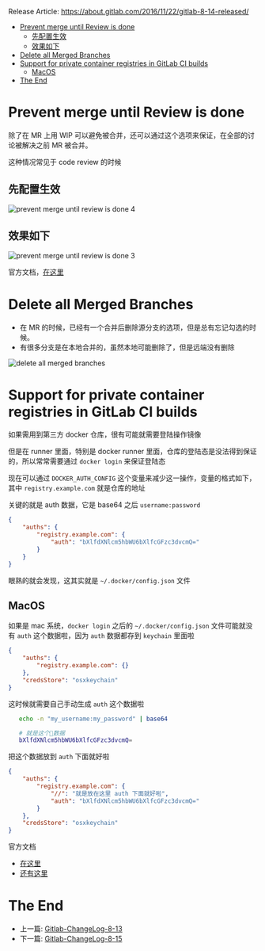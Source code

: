 Release Article: https://about.gitlab.com/2016/11/22/gitlab-8-14-released/

<!-- TOC -->

- [Prevent merge until Review is done](#prevent-merge-until-review-is-done)
  - [先配置生效](#先配置生效)
  - [效果如下](#效果如下)
- [Delete all Merged Branches](#delete-all-merged-branches)
- [Support for private container registries in GitLab CI builds](#support-for-private-container-registries-in-gitlab-ci-builds)
  - [MacOS](#macos)
- [The End](#the-end)

<!-- /TOC -->

# Prevent merge until Review is done

除了在 MR 上用 WIP 可以避免被合并，还可以通过这个选项来保证，在全部的讨论被解决之前 MR 被合并。

这种情况常见于 code review 的时候

## 先配置生效

![prevent merge until review is done 4](http://om4h4iqhe.bkt.clouddn.com/prevent-merge-until-review-is-done-6.jpg)

## 效果如下

![prevent merge until review is done 3](http://om4h4iqhe.bkt.clouddn.com/prevent-merge-until-review-is-done-7.jpg)

官方文档，[在这里](https://docs.gitlab.com/ee/user/discussions/index.html#only-allow-merge-requests-to-be-merged-if-all-discussions-are-resolved)

# Delete all Merged Branches

 - 在 MR 的时候，已经有一个合并后删除源分支的选项，但是总有忘记勾选的时候。
 - 有很多分支是在本地合并的，虽然本地可能删除了，但是远端没有删除

![delete all merged branches](http://om4h4iqhe.bkt.clouddn.com/delete-all-merged-branches.gif)

# Support for private container registries in GitLab CI builds

如果需用到第三方 docker 仓库，很有可能就需要登陆操作镜像

但是在 runner 里面，特别是 docker runner 里面，仓库的登陆态是没法得到保证的，所以常常需要通过 `docker login` 来保证登陆态

现在可以通过 `DOCKER_AUTH_CONFIG` 这个变量来减少这一操作，变量的格式如下，其中 `registry.example.com` 就是仓库的地址

关键的就是 auth 数据，它是 base64 之后 `username:password`

```json
{
    "auths": {
        "registry.example.com": {
            "auth": "bXlfdXNlcm5hbWU6bXlfcGFzc3dvcmQ="
        }
    }
}
```

眼熟的就会发现，这其实就是 `~/.docker/config.json` 文件

## MacOS

如果是 mac 系统，`docker login` 之后的 `~/.docker/config.json` 文件可能就没有 `auth` 这个数据啦，因为 `auth` 数据都存到 `keychain` 里面啦

```json
{
	"auths": {
		"registry.example.com": {}
	},
	"credsStore": "osxkeychain"
}
```

这时候就需要自己手动生成 `auth` 这个数据啦

```sh
   echo -n "my_username:my_password" | base64

   # 就是这个数据
   bXlfdXNlcm5hbWU6bXlfcGFzc3dvcmQ=
```

把这个数据放到 `auth` 下面就好啦

```json
{
    "auths": {
        "registry.example.com": {
            "//": "就是放在这里 auth 下面就好啦",
            "auth": "bXlfdXNlcm5hbWU6bXlfcGFzc3dvcmQ="
        }
    },
    "credsStore": "osxkeychain"
}
```

官方文档
 - [在这里](https://docs.gitlab.com/runner/configuration/advanced-configuration.html#using-a-private-container-registry)
 - [还有这里](https://docs.gitlab.com/ce/ci/docker/using_docker_images.html#define-an-image-from-a-private-container-registry)

# The End

 - 上一篇: [Gitlab-ChangeLog-8-13](https://github.com/yidinghan/blog/issues/7)
 - 下一篇: [Gitlab-ChangeLog-8-15](https://github.com/yidinghan/blog/issues/9)